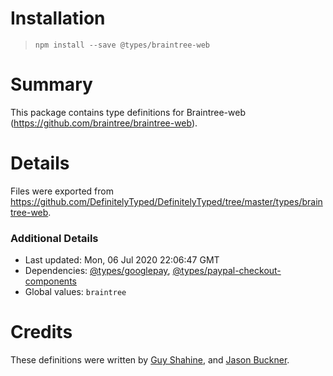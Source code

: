 # Installation
> `npm install --save @types/braintree-web`

# Summary
This package contains type definitions for Braintree-web (https://github.com/braintree/braintree-web).

# Details
Files were exported from https://github.com/DefinitelyTyped/DefinitelyTyped/tree/master/types/braintree-web.

### Additional Details
 * Last updated: Mon, 06 Jul 2020 22:06:47 GMT
 * Dependencies: [@types/googlepay](https://npmjs.com/package/@types/googlepay), [@types/paypal-checkout-components](https://npmjs.com/package/@types/paypal-checkout-components)
 * Global values: `braintree`

# Credits
These definitions were written by [Guy Shahine](https://github.com/chlela), and [Jason Buckner](https://github.com/jbuckner).
